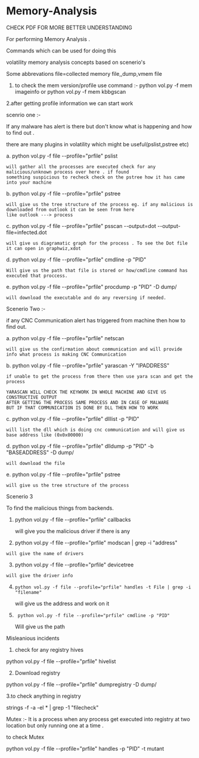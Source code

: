 # Memory-Analysis

CHECK PDF FOR MORE BETTER UNDERSTANDING


For performing Memory Analysis . 

Commands which can be used for doing this 

volatility memory analysis concepts based on scenerio's

Some abbrevations 
file=collected memory file,,dump,vmem file 

1. to check the mem version/profile 
use command :-  python vol.py -f mem imageinfo
or python vol.py -f mem kbbgscan

2.after getting profile information we can start work 

scenrio one :- 

If any malware has alert is there but don't know what is happening and how to find out .

there are many plugins in volatility which might be useful(pslist,pstree etc)

a. python vol.py -f file --profile="prfile" pslist 

	will gather all the processes are executed check for any malicious/unknown process over here . if found 
	something suspicious to recheck check on the pstree how it has came into your machine 

b. python vol.py -f file --profile="prfile" pstree 

	will give us the tree structure of the process eg. if any malicious is downloaded from outlook it can be seen from here 
	like outlook ---> process

c. python vol.py -f file --profile="prfile" psscan --output=dot --output-file=infected.dot
	
	will give us diagramatic graph for the process . To see the Dot file it can open in graphwiz,xdot

d. python vol.py -f file --profile="prfile" cmdline -p "PID"

	Will give us the path that file is stored or how/cmdline command has executed that proccess.

e. python vol.py -f file --profile="prfile" procdump -p "PID" -D dump/
	
	will download the executable and do any reversing if needed.


Scenerio Two :- 

if any CNC Communication alert has triggered from machine then how to find out.

a. python vol.py -f file --profile="prfile" netscan 
	
	will give us the confirmation about communication and will provide info what process is making CNC Communication

b. python vol.py -f file --profile="prfile" yarascan -Y "IPADDRESS"
	
	if unable to get the process from there then use yara scan and get the process
	
	YARASCAN WILL CHECK THE KEYWORK IN WHOLE MACHINE AND GIVE US CONSTRUCTIVE OUTPUT
	AFTER GETTING THE PROCESS SAME PROCESS AND IN CASE OF MALWARE 
	BUT IF THAT COMMUNICATION IS DONE BY DLL THEN HOW TO WORK 

c. python vol.py -f file --profile="prfile" dlllist -p "PID"
	
	will list the dll which is doing cnc communication and will give us base address like (0x0x00000)

d. python vol.py -f file --profile="prfile" dlldump -p "PID" -b "BASEADDRESS" -D dump/
	
	will download the file 

e. python vol.py -f file --profile="prfile" pstree 
	
	will give us the tree structure of the process
	

Scenerio 3 

To find the malicious things from backends. 

1.  python vol.py -f file --profile="prfile" callbacks
	
	will give you the malicious driver if there is any 

2.   python vol.py -f file --profile="prfile" modscan | grep -i "address"
	
	will give the name of drivers 

3.    python vol.py -f file --profile="prfile" devicetree 
	
	will give the driver info

4.     python vol.py -f file --profile="prfile" handles -t File | grep -i "filename"
	
	will give us the address and work on it 

5.      python vol.py -f file --profile="prfile" cmdline -p "PID"
	
	Will give us the path 




Misleanious incidents 

1. check for any registry hives 
 
 python vol.py -f file --profile="prfile" hivelist

2. Download registry
  
  python vol.py -f file --profile="prfile" dumpregistry -D dump/

3.to check anything in registry
  
  strings -f -a -el * | grep -1 "filecheck"


Mutex :- It is a process when any process get executed into registry at two location but only running one at a time .

to check Mutex 

 python vol.py -f file --profile="prfile" handles -p "PID" -t mutant




